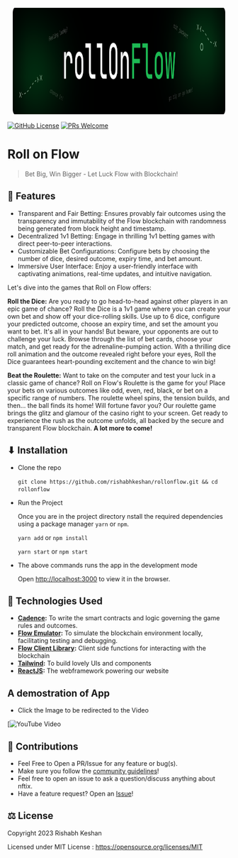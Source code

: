 <p align="center">
  <a href="https://github.com/rishabhkeshan/rollonflow">
    <img src="./src/assets/landingbanner.svg" alt="Logo" width="480" height="240">
  </a>
</p>

[![GitHub License](https://img.shields.io/github/license/rishabhkeshan/rollonflow)](https://github.com/rishabhkeshan/rollonflow/blob/master/LICENSE)
[![PRs Welcome](https://img.shields.io/badge/PRs-welcome-brightgreen.svg)](https://github.com/rishabhkeshan/rollonflow/issues/new/choose)

# Roll on Flow

> Bet Big, Win Bigger - Let Luck Flow with Blockchain!

## 🍿 Features
- Transparent and Fair Betting: Ensures provably fair outcomes using the transparency and immutability of the Flow blockchain with randomness being generated from block height and timestamp.
- Decentralized 1v1 Betting: Engage in thrilling 1v1 betting games with direct peer-to-peer interactions.
- Customizable Bet Configurations: Configure bets by choosing the number of dice, desired outcome, expiry time, and bet amount.
- Immersive User Interface: Enjoy a user-friendly interface with captivating animations, real-time updates, and intuitive navigation.

Let's dive into the games that Roll on Flow offers:

**Roll the Dice:** Are you ready to go head-to-head against other players in an epic game of chance? Roll the Dice is a 1v1 game where you can create your own bet and show off your dice-rolling skills. Use up to 6 dice, configure your predicted outcome, choose an expiry time, and set the amount you want to bet. It's all in your hands! But beware, your opponents are out to challenge your luck. Browse through the list of bet cards, choose your match, and get ready for the adrenaline-pumping action. With a thrilling dice roll animation and the outcome revealed right before your eyes, Roll the Dice guarantees heart-pounding excitement and the chance to win big!

**Beat the Roulette:** Want to take on the computer and test your luck in a classic game of chance? Roll on Flow's Roulette is the game for you! Place your bets on various outcomes like odd, even, red, black, or bet on a specific range of numbers. The roulette wheel spins, the tension builds, and then... the ball finds its home! Will fortune favor you? Our roulette game brings the glitz and glamour of the casino right to your screen. Get ready to experience the rush as the outcome unfolds, all backed by the secure and transparent Flow blockchain.
  **A lot more to come!**

## ⬇ Installation

- Clone the repo

  `git clone https://github.com/rishabhkeshan/rollonflow.git && cd rollonflow`

- Run the Project

  Once you are in the project directory nstall the required dependencies using a package manager `yarn` or `npm`.

  `yarn add` or `npm install`

  `yarn start` or `npm start`

- The above commands runs the app in the development mode

  Open [http://localhost:3000](http://localhost:3000) to view it in the browser.

## 📱 Technologies Used



- **[Cadence](https://developers.flow.com/cadence/language):** To write the smart contracts and logic governing the game rules and outcomes.
- **[Flow Emulator](https://developers.flow.com/cadence/language):** To simulate the blockchain environment locally, facilitating testing and debugging.
- **[Flow Client Library](https://developers.flow.com/tooling/fcl-js/api):** Client side functions for interacting with the blockchain
- **[Tailwind](https://tailwind.com):** To build lovely UIs and components
- **[ReactJS](https://reactjs.org/):** The webframework powering our website


## A demostration of App

- Click the Image to be redirected to the Video

[![YouTube Video]()

## 🤝 Contributions

- Feel Free to Open a PR/Issue for any feature or bug(s).
- Make sure you follow the [community guidelines](https://docs.github.com/en/github/site-policy/github-community-guidelines)!
- Feel free to open an issue to ask a question/discuss anything about nftix.
- Have a feature request? Open an [Issue](https://github.com/rishabhkeshan/rollonflow/issues/new)!

## ⚖ License

Copyright 2023 Rishabh Keshan

Licensed under MIT License : https://opensource.org/licenses/MIT
